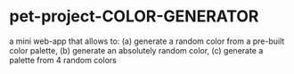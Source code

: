 # pet-project-COLOR-GENERATOR
a mini web-app that allows to: (a) generate a random color from a pre-built color palette, (b) generate an absolutely random color, (c) generate a palette from 4 random colors
